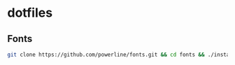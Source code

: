 # dotfiles

## Fonts

```sh
git clone https://github.com/powerline/fonts.git && cd fonts && ./install.sh
```

